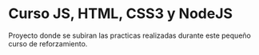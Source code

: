 # Curso JS, HTML, CSS3 y NodeJS
Proyecto donde se subiran las practicas realizadas durante este pequeño curso de reforzamiento.